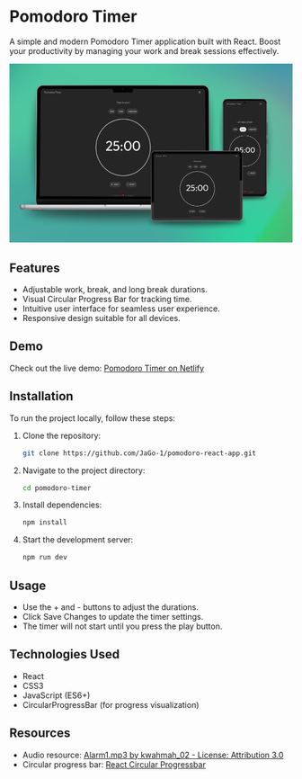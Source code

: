 # Pomodoro Timer

A simple and modern Pomodoro Timer application built with React. Boost your productivity by managing your work and break sessions effectively.

![Pomodoro Timer Screenshot](https://github.com/JaGo-1/pomodoro-react-app/blob/6fcbff216450d68175cf51caf15c91c02d691b4a/image.png) 

## Features
- Adjustable work, break, and long break durations.
- Visual Circular Progress Bar for tracking time.
- Intuitive user interface for seamless user experience.
- Responsive design suitable for all devices.

## Demo
Check out the live demo: [Pomodoro Timer on Netlify](https://timerdo.netlify.app/)

## Installation
To run the project locally, follow these steps:

1. Clone the repository:
   ```bash
   git clone https://github.com/JaGo-1/pomodoro-react-app.git
2. Navigate to the project directory:
   ```bash
   cd pomodoro-timer
3. Install dependencies:
   ```bash
   npm install
4. Start the development server:
   ```bash
   npm run dev
## Usage
- Use the + and - buttons to adjust the durations.
- Click Save Changes to update the timer settings.
- The timer will not start until you press the play button.

## Technologies Used
- React
- CSS3
- JavaScript (ES6+)
- CircularProgressBar (for progress visualization)

## Resources
- Audio resource: [Alarm1.mp3 by kwahmah_02 - License: Attribution 3.0](https://freesound.org/s/250629/)
- Circular progress bar: [React Circular Progressbar](https://www.npmjs.com/package/react-circular-progressbar)
